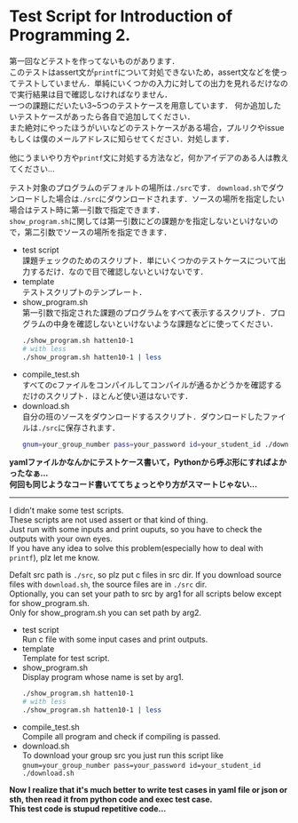 # Test Script for Introduction of Programming 2.

第一回などテストを作ってないものがあります． \
このテストはassert文が`printf`について対処できないため，assert文などを使ってテストしていません．単純にいくつかの入力に対しての出力を見れるだけなので実行結果は目で確認しなければなりません． \
一つの課題にだいたい3~5つのテストケースを用意しています．
何か追加したいテストケースがあったら各自で追加してください． \
また絶対にやったほうがいいなどのテストケースがある場合，プルリクやissueもしくは僕のメールアドレスに知らせてください．対処します．

他にうまいやり方や`printf`文に対処する方法など，何かアイデアのある人は教えてください...

テスト対象のプログラムのデフォルトの場所は`./src`です．
`download.sh`でダウンロードした場合は`./src`にダウンロードされます．ソースの場所を指定したい場合はテスト時に第一引数で指定できます． \
`show_program.sh`に関しては第一引数にどの課題かを指定しないといけないので，第二引数でソースの場所を指定できます．

* test script \
  課題チェックのためのスクリプト．単にいくつかのテストケースについて出力するだけ．なので目で確認しないといけないです．
* template \
  テストスクリプトのテンプレート．
* show_program.sh \
  第一引数で指定された課題のプログラムをすべて表示するスクリプト．プログラムの中身を確認しないといけないような課題などに使ってください．
  ```bash
  ./show_program.sh hatten10-1
  # with less
  ./show_program.sh hatten10-1 | less
  ```
* compile_test.sh \
  すべてのcファイルをコンパイルしてコンパイルが通るかどうかを確認するだけのスクリプト．ほとんど使い道はないです．
* download.sh \
  自分の班のソースをダウンロードするスクリプト．ダウンロードしたファイルは`./src`に保存されます．
  ```bash
  gnum=your_group_number pass=your_password id=your_student_id ./download.sh
  ```

**yamlファイルかなんかにテストケース書いて，Pythonから呼ぶ形にすればよかったなぁ...**\
**何回も同じようなコード書いててちょっとやり方がスマートじゃない...**

---

I didn't make some test scripts. \
These scripts are not used assert or that kind of thing. \
Just run with some inputs and print ouputs, so you have to check the outputs with your own eyes. \
If you have any idea to solve this problem(especially how to deal with `printf`), plz let me know.

Defalt src path is `./src`, so plz put c files in src dir. If you download source files with `download.sh`, the source files are in `./src` dir.\
Optionally, you can set your path to src by arg1 for all scripts below except for show\_program.sh. \
Only for show\_program.sh you can set path by arg2.
* test script \
  Run c file with some input cases and print outputs.
* template \
  Template for test script.
* show_program.sh \
  Display program whose name is set by arg1.
  ```bash
  ./show_program.sh hatten10-1
  # with less
  ./show_program.sh hatten10-1 | less
  ```
* compile_test.sh \
  Compile all program and check if compiling is passed.
* download.sh \
  To download your group src you just run this script like \
  `gnum=your_group_number pass=your_password id=your_student_id ./download.sh`

**Now I realize that it's much better to write test cases in yaml file or json or sth, then read it from python code and exec test case.**\
**This test code is stupud repetitive code...**

